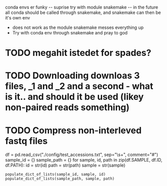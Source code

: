 conda envs er funky -- suprise
try with module snakemake -- in the future all conda should be called through snakemake, 
and snakemake can then be it's own env
- does not work as the module snakemake messes everything up
- Try with conda env through snakemake and pray to god
 

# TODO megahit istedet for spades?
# TODO Downloading downloas 3 files, _1 and _2 and a second - what is it.. and should it be used (likey non-paired reads something)
# TODO Compress non-interleved fastq files


df = pd.read_csv("./config/test_accessions.txt", sep="\s+", comment="#")
sample_id = {}
sample_path = {}
for sample, id, path in zip(df.SAMPLE, df.ID, df.PATH):
    id = str(id)
    path = str(path)
    sample = str(sample)

    populate_dict_of_lists(sample_id, sample, id)
    populate_dict_of_lists(sample_path, sample, path)